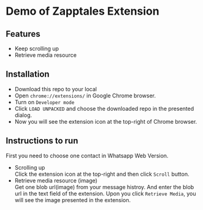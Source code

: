 # Demo of Zapptales Extension

## Features

- Keep scrolling up
- Retrieve media resource

## Installation

- Download this repo to your local
- Open `chrome://extensions/` in Google Chrome browser.
- Turn on `Developer mode`
- Click `LOAD UNPACKED` and choose the downloaded repo in the presented dialog.
- Now you will see the extension icon at the top-right of Chrome browser.

## Instructions to run 
First you need to choose one contact in Whatsapp Web Version.

- Scrolling up \
Click the extension icon at the top-right and then click `Scroll` button.
- Retrieve media resource (image) \
Get one blob url(image) from your message histroy. And enter the blob url in the text field of the extension.
Upon you click `Retrieve Media`, you will see the image presented in the extension.
